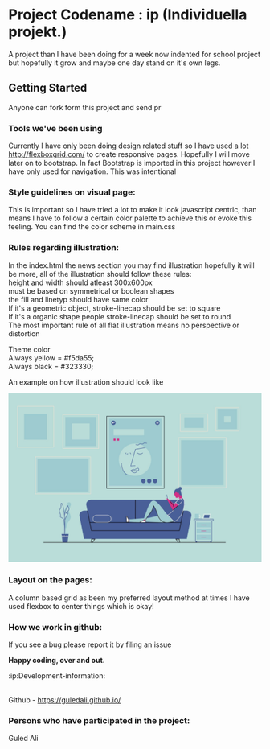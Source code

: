 # Project Codename : ip (Individuella projekt.)
A project than I have been doing for a week now indented for school project but hopefully it grow and maybe one day stand on it's own legs.

## Getting Started
Anyone can fork form this project and send pr

### Tools we've been using
Currently I have only been doing design related stuff so I have used a lot http://flexboxgrid.com/ to create responsive pages. Hopefully I will move later on to bootstrap. In fact Bootstrap is imported in this project however I have only used for navigation. This was intentional



### Style guidelines on visual page:
This is important so I have tried a lot to make it look javascript centric, than means I have to follow a certain color palette to achieve this or evoke this feeling. You can find the color scheme in main.css

### Rules regarding illustration:
In the index.html the news section you may find illustration hopefully it will be more, all of the illustration should follow these rules:<br>
height and width should atleast 300x600px<br>
must be based on symmetrical or boolean shapes<br>
the fill and linetyp should have same color<br>
If it's a geometric object, stroke-linecap should be set to square<br>
If it's a organic shape people stroke-linecap should be set to round<br>
The most important rule of all flat illustration means no perspective or distortion<br>

Theme color<br>
Always yellow =  #f5da55;<br>
Always black =   #323330;<br>

An example on how illustration should look like

![](flat.jpg)



### Layout on the pages:
A column based grid as been my preferred layout method at times I have used flexbox to center things which is okay!




### How we work in github:
If you see a bug please report it by filing an issue

**Happy coding, over and out.**

:ip:Development-information:

<br> Github -  https://guledali.github.io/



### Persons who have participated in the project:
Guled Ali

